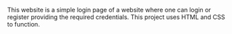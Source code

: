 This website is a simple login page of a website where one can login or register providing the required credentials. This project uses HTML and CSS to function.
